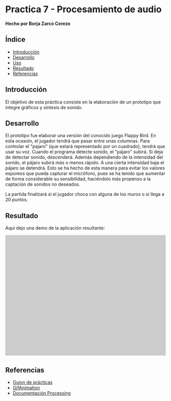 # Practica 7 - Procesamiento de audio

**Hecho por Borja Zarco Cerezo**

## Índice
- [Introducción](#introducción) 
- [Desarrollo](#desarrollo)
- [Uso](#uso)
- [Resultado](#resultado)
- [Referencias](#referencias)

## Introducción

El objetivo de esta práctica consiste en la elaboración de un prototipo que integre gráficos y síntesis de sonido.

## Desarrollo

El prototipo fue elaborar una versión del conocido juego Flappy Bird. En esta ocasión, el jugador tendrá que pasar entre unas columnas. Para controlar el "pajaro" (que estará representado por un cuadrado), tendrá que usar su voz. Cuando el programa detecte sonido, el "pájaro" subirá. Si deja de detectar sonido, descenderá. Además dependiendo de la intensidad del sonido, el pájaro subirá más o menos rápido. A una cierta intensidad baja el pájaro se detendrá. Esto se ha hecho de esta manera para evitar los valores espúreos que pueda capturar el micrófono, pues se ha tenido que aumentar de forma considerable su sensibilidad, haciéndolo más propenso a la captación de sonidos no deseados.

La partida finalizará si el jugador choca con alguna de los muros o si llega a 20 puntos.

## Resultado

Aqui dejo una demo de la aplicación resultante: 

![Demo Aplicación](./assets/sound-animation.gif)

## Referencias

* [Guion de prácticas](https://cv-aep.ulpgc.es/cv/ulpgctp20/pluginfile.php/126724/mod_resource/content/22/CIU_Pr_cticas.pdf)
* [GifAnimation](https://github.com/extrapixel/gif-animation)
* [Documentación Processing](https://processing.org/)
